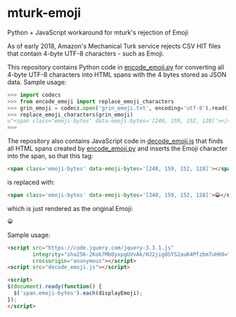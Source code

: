 mturk-emoji
===========

Python + JavaScript workaround for mturk's rejection of Emoji

As of early 2018, Amazon's Mechanical Turk service rejects CSV HIT
files that contain 4-byte UTF-8 characters - such as Emoji.

This repository contains Python code in
[encode_emoji.py](encode_emojiy.py) for converting all 4-byte UTF-8
characters into HTML spans with the 4 bytes stored as JSON data.
Sample usage:

``` python
>>> import codecs
>>> from encode_emoji import replace_emoji_characters
>>> grin_emoji = codecs.open('grin_emoji.txt', encoding='utf-8').read().strip()
>>> replace_emoji_characters(grin_emoji)
u"<span class='emoji-bytes' data-emoji-bytes='[240, 159, 152, 128]'></span>"
>>> 
```

The repository also contains JavaScript code in
[decode_emoji.js](decode_emoji.js) that finds all HTML spans created
by [encode_emoji.py](encode_emoji.py) and inserts the Emoji character
into the span, so that this tag:

``` html
<span class='emoji-bytes' data-emoji-bytes='[240, 159, 152, 128]'></span>
```

is replaced with:

``` html
<span class='emoji-bytes' data-emoji-bytes='[240, 159, 152, 128]'>😀</span>
```

which is just rendered as the original Emoji:

``` html
😀
```

Sample usage:

``` html
<script src="https://code.jquery.com/jquery-3.3.1.js"
        integrity="sha256-2Kok7MbOyxpgUVvAk/HJ2jigOSYS2auK4Pfzbm7uH60="
        crossorigin="anonymous"></script>
<script src="decode_emoji.js"></script>

<script>
$(document).ready(function() {
  $('span.emoji-bytes').each(displayEmoji);
});
</script>
```
